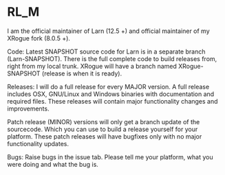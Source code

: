 # RL_M
I am the official maintainer of Larn (12.5 +) and official maintainer of my XRogue fork (8.0.5 +).

Code:
Latest SNAPSHOT source code for Larn is in a separate branch (Larn-SNAPSHOT).  There is the full complete code to build releases from, right from my local trunk.  XRogue will have a branch named XRogue-SNAPSHOT (release is when it is ready).

Releases:
I will do a full release for every MAJOR version.  A full release includes OSX, GNU/Linux and Windows binaries with documentation and required files.  These releases will contain major functionality changes and improvements.

Patch release (MINOR) versions will only get a branch update of the sourcecode.  Which you can use to build a release yourself for your platform.  These patch releases will have bugfixes only with no major functionality updates.

Bugs:
Raise bugs in the issue tab.  Please tell me your platform, what you were doing and what the bug is.
